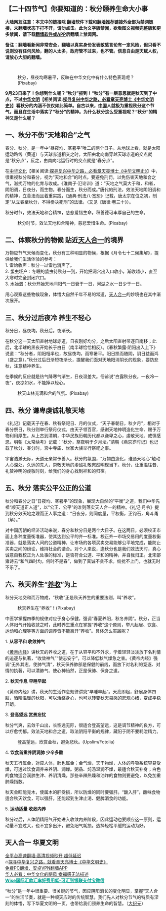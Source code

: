  <!-- 面包屑导航 --> <h2>【二十四节气】你要知道的：秋分颐养生命大小事</h2> <p class="notice"><b>大陆网友注意：本文中的链接除 <a href="https://github.com/bannedbook/fanqiang" >翻墙</a>软件下载和<a href="https://github.com/killgcd/justmysocks/blob/master/README.md">翻墙推荐</a>链接外全部为禁网链接，未翻墙状态下打不开，请勿点击。此为文字版禁闻，欲看图文视频完整版和更多禁闻，请下载<a href="https://github.com/bannedbook/fanqiang">翻墙软件或APP</a>后翻墙上禁闻网。</p><p>备注：翻墙看新闻非常安全，翻墙以真实身份发表敏感言论有一定风险，但只看不说则没有任何风险，翻的人太多，政府管不过来，也不管。信息自由是天赋人权，请放心大胆的翻墙。</b></p>  <div class="entry"> <br /> <figure><a href="https://i0.wp.com/upload-images-bucket-v64rleca837do.s3.eu-west-1.amazonaws.com/wp-content/uploads/2022/09/22152306/id13828418-43a04965fa7f2910049268902c9fe369-600x400-1.jpeg?fit=600%2C400&#038;ssl=1" data-caption="秋分，昼夜均寒暑平，反映在中华文化中有什么特色表现呢？(Pixabay)"></a><figcaption class="wp-caption-text">秋分，昼夜均寒暑平，反映在中华文化中有什么特色表现呢？(Pixabay)</figcaption></figure> <p><strong>9月23日来了！你想到什么呢？“秋分”报到！</strong><strong>“秋分”有一层意思就是秋天到了中点，不过<span class='wp_keywordlink'><a href="https://www.bannedbook.org/bnews/comments/20220808/1768773.html" title="章天亮《中华文明史》" target="_blank">中华文明</a></span>【相关阅读:<a href='https://www.bannedbook.org/bnews/comments/20220808/1768773.html' target='_blank'>探寻复兴中华之路，必看章天亮博士《中华文明史》</a>】看秋分的内涵不仅仅如此简单。自古以来，<span class='wp_keywordlink_affiliate'><a href="https://www.bannedbook.org/" title="中国" target="_blank">中国</a></span>人就极为重视秋分这个节气，而且在生活中落实了“秋分”的精神。为什么秋分这么受重视呢？“秋分”的精神又是什么呢？</strong></p> <h2><strong>一、秋分不伤“天地和合”之气</strong></h2> <p>春分、秋分，是一年中“昼夜均、寒暑平”唯二的两个日子。从地球上看，就是太阳运动路线（黄道）与天球赤道相交之时，太阳由北向南穿越天球赤道的交点就是“秋分点”，反之，由南向北运行时的交点就是“春分点”。</p> <p>在<span class='wp_keywordlink'><a href="https://www.bannedbook.org/forum24/" title="国学传统文化" target="_blank">中华文化</a></span>【相关阅读:<a href='https://www.bannedbook.org/bnews/comments/20220808/1768773.html' target='_blank'>探寻复兴中华之路，必看章天亮博士《中华文明史》</a>】中，很重视秋分和春分，视为“天地和合”的时点，要避免刑罚，以免伤害天地和合之气，滋扰万物的化育与收成。《淮南子‧氾论训》道：“天地之气莫大于和，和者，阴阳调，日夜分，而生物。春分而生，秋分而成。”唐代的刑法，效法天地阴阳调和的精神，立善法而且着重实践，《通典‧刑法八‧宽恕》记载，唐太宗在位之初，制定“从立春至秋分，不得奏决死刑”的法律。（又见《唐律‧卷三十》）。</p> <p>秋分时节，效法天地和合精神，慈悲爱惜生命，积善德可丰厚自己的生命。</p> <figure id="attachment_13828272" class="wp-caption aligncenter" aria-describedby="caption-attachment-13828272"><a href="https://i0.wp.com/i.epochtimes.com/assets/uploads/2022/09/id13828272-3ac9d9d77e1994161fd8717264fc7a36.jpg?ssl=1" target="_blank" rel="noopener"></a><figcaption id="caption-attachment-13828272" class="wp-caption-text">秋分时节，效法天地和合精神，慈悲爱惜生命。(Pixabay)</figcaption></figure> <h2>二、体察秋分的物候 贴近<a href="https://www.epochtimes.com/gb/tag/%E5%A4%A9%E4%BA%BA%E5%90%88%E4%B8%80.html">天人合一</a>的境界</h2> <p>万物应节气天候而变化，秋分有三种明显的物候，根据《月令七十二候集解》，提供给我们生活体验的参考：<br /> 1. 雷始收声：秋分一过雷也消声了。<br /> 2. 蛰虫坯户：冬眠的蛰虫待秋分一到，开始把洞穴出入口收小，渐收越小，直至大寒时完全封闭穴口。<br /> 3. 水始涸：秋分开始天地间阳气一日衰于一日，河湖之水一日少于一日。</p> <p>用心观察这些物候现象，体悟大自然千年不易的常道，<a href="https://www.epochtimes.com/gb/tag/%E5%A4%A9%E4%BA%BA%E5%90%88%E4%B8%80.html">天人合一</a>的妙境也在其中渐次展开。</p> <h2><strong>三、秋分过后夜冷</strong> <strong>养生不轻心</strong></h2> <p>秋分日，昼夜均。秋分后，夜渐长。</p>  <p>在秋分这一天太阳直射地球赤道，日夜刚好均分，之后太阳直射带逐日南移；此后，北半球的黑夜开始长于白日（南半球恰恰相反）。《春秋繁露‧阴阳出入上下》说道：“秋分者，阴阳相半也，故昼夜均，而寒暑平。阳日损而随阴，阴日益而鸿（盛之意）。”秋分过后日渐短夜渐长，提醒我们面对天地阳消阴长的现象，要防悲秋，注意精神养生。</p> <p>在季候的反应就是热气降寒气渐生，日夜温差大。俗谚说“白露秋分夜，一夜冷一夜”，夜凉如水，不能掉以轻心。</p> <figure id="attachment_13828277" class="wp-caption aligncenter" aria-describedby="caption-attachment-13828277"><a href="https://i0.wp.com/i.epochtimes.com/assets/uploads/2022/09/id13828277-0dcd3004a42973fb198c0745ac26610c.jpg?ssl=1" target="_blank" rel="noopener"></a><figcaption id="caption-attachment-13828277" class="wp-caption-text">秋天山林充满和合的气氛。(Pixabay)</figcaption></figure> <h2>四、秋分 谦卑虔诚礼敬天地</h2> <p>《礼记》记载天子在春、秋有祭祀日、月的仪式，“天子春朝日，秋夕月”，相对于春分祭日，秋分则举行祭月仪式，由天子领百官，感谢天地神明造化生命、赐予万物利用厚生。从上古到清朝，中华民族历朝历代都以谦卑之心，虔敬天地、戒慎感恩。明朝《太常续考》记载：“秋分，祭夜明于夕月坛。”清朝《燕京岁时记》也记载了秋分、春分时，宫中寺庙、世家大族举行祭祀之事。</p> <p>宇宙浩渺无际，天道无亲常予善人。秋分的氛围，“万物由造化，谁通天地心”触动人心深处，久远的先人，崇敬天地的虔诚礼敬宛然明现当下。秋分，让重温往昔、礼赞神明的虔敬时刻，给我们的身心找到祥和的归宿。</p> <h2>五、秋分 落实公平公正的公道</h2> <p>秋分和春分之日“日夜均、寒暑平”的现象，展现大自然的“平衡”之道，我们中华先祖“顺天道正人道”，以“公正、公平”的准则落实天人合一的精神。《礼记‧月令》提到秋分效天地之理而正人事之道：“日夜分，则同度量，平权衡，正钧石，角斗甬（斛）。”</p> <p>对中国历朝的经济活动来说，春分和秋分日是两个大日子。在这两日，必须校正市面上各种度量衡准器，使其达到公平的齐一标准。校正齐一市场交易用的度量权衡准器，就是落实人间的公道精神，让市场的各项买卖交易能够公平地完成，能防止买卖之间的纷讼，维持社会的谐合。对个人来说，逢秋分也是我们效法天时，真心诚意自我校正为人处事的标准，是否符合公道、平和的精神，并自我归正。北宋邵雍诗云“和气四时均，何时不是春”，做到了真诚不贪不求，纷扰不上门，也就无时不乐了。</p> <h2>六、秋天养生“<a href="https://www.epochtimes.com/gb/tag/%E5%85%BB%E6%94%B6.html">养收</a>”为上</h2> <p>秋分天地交和而万物成，“秋收”正是秋天养生的重要法则，叫“养收”。</p>  <figure id="attachment_13828310" class="wp-caption aligncenter" aria-describedby="caption-attachment-13828310"><a href="https://i0.wp.com/i.epochtimes.com/assets/uploads/2022/09/id13828310-1d8070e3d5313edc1566221ccc7805ff.jpg?ssl=1" target="_blank" rel="noopener"></a><figcaption id="caption-attachment-13828310" class="wp-caption-text">秋天养生在“养收”！(Pixabay)</figcaption></figure> <p>中医学掌握四季的规律对应于身心保健，强调“春夏养阳，秋冬养阴”。秋分，正当人体阳气开始收敛之时，此时养生重点在掌握“养收”这个原则，举凡起居、饮食、运动和心理等等方面的调养皆不能离开“养收”。具体怎么实践呢？</p> <p>1. <strong>从容平和 收敛神气</strong></p> <p>《<span class='wp_keywordlink'><a href="https://www.bannedbook.org/forum24/topic3903.html" title="《黄帝内经》" target="_blank">黄帝内经</a></span>》讲秋天的养收之道，在于从容平和不外求，学着轻轻淡淡放下名利情的追逐与执著，“收敛神气”“使志安宁”，可以降低秋气燥急之害。《黄帝内经》强调“无外其志，使肺气清”，秋天保养肺部是保健的前线，而放下对名利的竞逐、对情的执著，可以清肺气、使心神怡然，正是保肺、保身之道。</p> <p>2. <strong>秋天作息</strong> <strong>早睡早起</strong></p> <p>《黄帝内经》讲，秋天的生活作息规律讲究“早睡早起”。天亮即起，舒展身体四肢，晒晒温暖的秋阳，可以活络身心，也可以转变秋天易感的悲观心绪，变成平稳开朗。</p> <p>3. <strong>登高望远 赏景忘忧</strong></p> <p>秋分气爽，云敛千山出，长空远无际，很适合登高望远，这是调节精神的良方，可以疗愈忧郁。效法天地和合之道，取法阴阳平衡的规律，藏阳于阴不要耗泄精力。</p>  <figure id="attachment_12409713" class="wp-caption aligncenter" aria-describedby="caption-attachment-12409713"><a href="https://i0.wp.com/i.epochtimes.com/assets/uploads/2020/09/Fotolia_195202286_Subscription_L.jpg?ssl=1" target="_blank" rel="noopener"></a><figcaption id="caption-attachment-12409713" class="wp-caption-text">登高望远，欣赏金秋，避免悲秋。(Upslim/Fotolia)</figcaption></figure> <p>4. <strong>饮食首重养阴润肺 少辛多酸</strong></p> <p>秋天五行属金，对应人体，肺也属金；金气燥，天干物燥，人体的呼吸系统容易受燥，可透过饮食调养来养阴、润燥。粥品、炖汤温润不燥，最适合秋天补身；白色的食物适合润肺生津、养阴清燥。那些辛辣热燥和油炸的食物则要避免，以免加重肺燥指数。</p> <p>秋天金旺能克木，使属木的肝受损，所以防燥的同时要强肝。“酸入肝”，酸味食物适合秋天饮食，可以强肝，还能起到生津止渴、健脾消食的功能。</p> <p>5. <strong>运动适量</strong> <strong>收敛内养</strong></p> <p>秋分过后，人体阴精阳气开始进入收敛内养阶段，因此运动也要顺应这一原则，运动量不宜过大，也不宜多出汗，避免阳气耗损。选择轻松平缓的运动为好。</p> <h2><strong>天人合一 华夏文明</strong></h2> <div id="taboola-mid-1"></div>  <p class="texttj"> <a href="https://github.com/bannedbook/fanqiang/wiki/V2ray%E6%9C%BA%E5%9C%BA" target="_blank">全平台高速翻墙:高清视频秒开,超低延迟</a><br/> 🔥<a href="https://www.bannedbook.org/bnews/comments/20220808/1768773.html" target="_blank">探寻中华复兴之路，就看章天亮博士《中华文明史》</a><br/> <a href="https://github.com/bannedbook/fanqiang/wiki/%E7%A6%81%E9%97%BB%E7%BD%91%E5%AE%89%E5%8D%93%E7%BF%BB%E5%A2%99%E6%96%B0%E9%97%BBAPP" target="_blank">免费PC翻墙、安卓VPN翻墙APP</a><br/> <a href="https://www.bannedbook.org/bnews/comments/20220220/1694796.html" target="_blank">华人必看：中华文化的飓风 幸福感无法描述</a><br/> <b onclick="window.open('https://wise.prf.hn/click/camref:1011lqFCW/creativeref:1011l61212')" style="cursor:pointer;color:#00A191;text-decoration:underline;font-weight: bold;">Wise国际汇款汇率好费用低-可汇到银联支付宝微信</b> </p><p>“秋分”是一年中很重要、很关键的节气，因应阴阳消长的变化明显，掌握“天人合一”的生活节奏，就是一种顺天应时的传统智慧。我们先人对秋分节气的特质有深刻的体悟，写下华夏文明的一页，也带给我们颐养生命的智慧。（<span class='wp_keywordlink_affiliate'><a href="http://www.epochtimes.com/" title="大纪元" target="_blank">大纪元</a></span>）</p> <a name='sharetosocial'></a>  <div style="margin-bottom:5px;padding-bottom:5px;clear:both"> <div id="archive-pix-1" class="banner-ads"> <!-- AuctionX Display platform tag START --> <div id="27602x728x90x621x_ADSLOT1" clicktrack="%%CLICK_URL_ESC%%"></div>  <!-- AuctionX Display platform tag END --> </div> <div id="archive-pix-2" class="banner-ads"> <!-- AuctionX Display platform tag START --> <div id="27556x300x250x621x_ADSLOT1" clicktrack="%%CLICK_URL_ESC%%" style="margin:0 auto;text-align:center"></div>  <!-- AuctionX Display platform tag END --> </div> </div>  <div id="archive-pix-1" class="banner-ads"> <!-- AuctionX Display platform tag START --> <div id="27603x728x90x621x_ADSLOT1" clicktrack="%%CLICK_URL_ESC%%"></div>  <!-- AuctionX Display platform tag END --> </div> </div><!--END ENTRY--> 